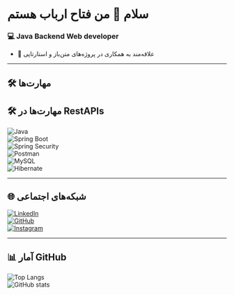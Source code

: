 # سلام 👋 من فتاح ارباب هستم  

### 💻 Java Backend Web developer 
- 🤝 علاقه‌مند به همکاری در پروژه‌های متن‌باز و استارتاپی  

---

## 🛠 مهارت‌ها
## 🛠 مهارت‌ها در RestAPIs
![Java](https://img.shields.io/badge/Java-ED8B00?style=for-the-badge&logo=java&logoColor=white)  
![Spring Boot](https://img.shields.io/badge/Spring_Boot-6DB33F?style=for-the-badge&logo=spring-boot&logoColor=white)  
![Spring Security](https://img.shields.io/badge/Spring_Security-6DB33F?style=for-the-badge&logo=spring-security&logoColor=white)  
![Postman](https://img.shields.io/badge/Postman-FF6C37?style=for-the-badge&logo=postman&logoColor=white)  
![MySQL](https://img.shields.io/badge/MySQL-4479A1?style=for-the-badge&logo=mysql&logoColor=white)  
![Hibernate](https://img.shields.io/badge/Hibernate-59666C?style=for-the-badge&logo=hibernate&logoColor=yellow)  
 

---

## 🌐 شبکه‌های اجتماعی
[![LinkedIn](https://img.shields.io/badge/LinkedIn-0077B5?style=for-the-badge&logo=linkedin&logoColor=white)](https://www.linkedin.com/in/fattah-arbab-215042383/)  
[![GitHub](https://img.shields.io/badge/GitHub-100000?style=for-the-badge&logo=github&logoColor=white)](https://github.com/fattah3023/Online_Shop)  
[![Instagram](https://img.shields.io/badge/Instagram-E4405F?style=for-the-badge&logo=instagram&logoColor=white)](https://instagram.com/fattah.arb1991)  

---

## 📊 آمار GitHub
![Top Langs](https://github-readme-stats.vercel.app/api/top-langs/?username=fattah3023&layout=compact&theme=dark)  
![GitHub stats](https://github-readme-stats.vercel.app/api?username=fattah3023&show_icons=true&theme=dark)  

